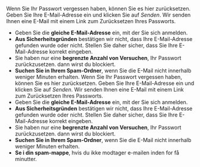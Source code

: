 ﻿Wenn Sie Ihr Passwort vergessen haben, können Sie es hier zurücksetzen.
Geben Sie Ihre E-Mail-Adresse ein und klicken Sie auf *Senden*.
Wir senden Ihnen eine E-Mail mit einem Link zum Zurücksetzen Ihres Passworts.
* Geben Sie die **gleiche E-Mail-Adresse** ein, mit der Sie sich anmelden.
* **Aus Sicherheitsgründen** bestätigen wir nicht, dass Ihre E-Mail-Adresse gefunden wurde oder nicht.
Stellen Sie daher sicher, dass Sie Ihre E-Mail-Adresse korrekt eingeben.
* Sie haben nur eine **begrenzte Anzahl von Versuchen**, Ihr Passwort zurückzusetzen.
dann wirst du blockiert.
* **Suchen Sie in Ihrem Spam-Ordner**, wenn Sie die E-Mail nicht innerhalb weniger Minuten erhalten.
Wenn Sie Ihr Passwort vergessen haben, können Sie es hier zurücksetzen.
Geben Sie Ihre E-Mail-Adresse ein und klicken Sie auf *Senden*.
Wir senden Ihnen eine E-Mail mit einem Link zum Zurücksetzen Ihres Passworts.
* Geben Sie die **gleiche E-Mail-Adresse** ein, mit der Sie sich anmelden.
* **Aus Sicherheitsgründen** bestätigen wir nicht, dass Ihre E-Mail-Adresse gefunden wurde oder nicht.
Stellen Sie daher sicher, dass Sie Ihre E-Mail-Adresse korrekt eingeben.
* Sie haben nur eine **begrenzte Anzahl von Versuchen**, Ihr Passwort zurückzusetzen.
dann wirst du blockiert.
* **Suchen Sie in Ihrem Spam-Ordner**, wenn Sie die E-Mail nicht innerhalb weniger Minuten erhalten.
* **Se i din spam-mappe**, hvis du ikke modtager e-mailen inden for få minutter.
